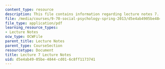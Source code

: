 ```yaml
---
content_type: resource
description: This file contains information regarding lecture notes 7.
file: /media/courses/9-70-social-psychology-spring-2013/d5e4ab4905be4844cd016c8ff1173741_MIT9_70S13_Lect7.pdf
file_type: application/pdf
learning_resource_types:
- Lecture Notes
ocw_type: OCWFile
parent_title: Lecture Notes
parent_type: CourseSection
resourcetype: Document
title: Lecture 7 Lecture Notes
uid: d5e4ab49-05be-4844-cd01-6c8ff1173741
---
```

